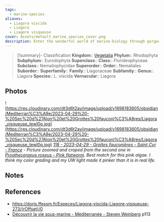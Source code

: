 ```yaml
---
tags:
  - marine-species
aliases:
  - Liagora viscida
  - Liagora
  - Liagore visqueuse
cover: Assets/default_marine_species_cover.png
description: Enter the wonderful world of marine-biology through gorgeous underwater pictures of marine animals and photosynthetic organisms.
---
```

> [!summary]- Classification
**Kingdom**:: [Vegetalia](Vegetalia.md)
**Phylum**:: Rhodophyta
**Subphylum**:: Eurodophyta
**Superclass**::
**Class**:: Florideophyceae
**Subclass**:: Nemaliophycidae
**Superorder**::
**Order**:: Nemaliales
**Suborder**::
**Superfamily**::
**Family**:: Liagoraceae
**Subfamily**::
**Genus**:: Liagora
**Species**:: L. viscida
**Vernacular**:: Liagora

## Photos
![https://res.cloudinary.com/dt3d6t2ay/image/upload/v1698183605/obsidian/Mediterran%C3%A9e/2023-04-29%20-%20Sec%20d%27Alon%20et%20Grottes%20fauconi%C3%A8res/Liagora_visqueuse_tewl0p.jpg](https://res.cloudinary.com/dt3d6t2ay/image/upload/v1698183605/obsidian/Mediterran%C3%A9e/2023-04-29%20-%20Sec%20d%27Alon%20et%20Grottes%20fauconi%C3%A8res/Liagora_visqueuse_tewl0p.jpg)
*[118 - 2023-04-29 - Grottes fauconières - Saint Cyr - France](118%20-%202023-04-29%20-%20Grottes%20fauconières%20-%20Saint%20Cyr%20-%20France.md) - Picture zoomed and croped from the second one in [Prostheceraeus roseus - Pink flatworm](Prostheceraeus%20roseus%20-%20Pink%20flatworm.md). Best match for this pink algae. I think my color grading and my UW light made it pinker than it is in real life.*

## Notes
## References
- https://doris.ffessm.fr/Especes/Liagora-viscida-Liagore-visqueuse-273/(rOffset)/0
- [Découvrir la vie sous-marine - Méditerranée - Steven Weinberg](Découvrir%20la%20vie%20sous-marine%20-%20Méditerranée%20-%20Steven%20Weinberg.md) p113